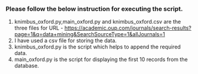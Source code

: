 ### Please follow the below instruction for executing the script.

1. knimbus_oxford.py,main_oxford.py and knimbus_oxford.csv are the three files for URL - https://academic.oup.com/journals/search-results?page=1&q=data+mining&SearchSourceType=1&allJournals=1
2. I have used a csv file for storing the data.
3. knimbus_oxford.py is the script which helps to append the required data.
4. main_oxford.py is the script for displaying the first 10 records from the database.
